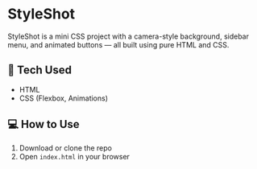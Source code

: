 # StyleShot

StyleShot is a mini CSS project with a camera-style background, sidebar menu, and animated buttons — all built using pure HTML and CSS.

## 🔧 Tech Used
- HTML
- CSS (Flexbox, Animations)

## 💻 How to Use
1. Download or clone the repo
2. Open `index.html` in your browser


